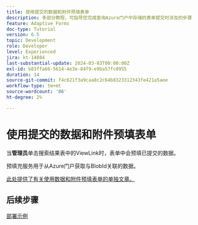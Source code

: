```yaml
---
title: 使用提交的数据和附件预填表单
description: 多部分教程，可指导您完成查询Azure门户中存储的表单提交时涉及的步骤
feature: Adaptive Forms
doc-type: Tutorial
version: 6.5
topic: Development
role: Developer
level: Experienced
jira: kt-14884
last-substantial-update: 2024-03-03T00:00:00Z
exl-id: b83ffa66-5614-4e3e-84f9-e9ba57fc0955
duration: 14
source-git-commit: f4c621f3a9caa8c2c64b8323312343fe421a5aee
workflow-type: tm+mt
source-wordcount: '86'
ht-degree: 2%

---
```


# 使用提交的数据和附件预填表单

当&#x200B;**管理员**&#x200B;单击搜索结果表中的ViewLink时，表单中会预填已提交的数据。

预填充服务用于从Azure门户获取与BlobId关联的数据。

[此处提供了有关使用数据和附件预填表单的单独文章。](https://experienceleague.adobe.com/docs/experience-manager-learn/forms/prefill-form-with-data-attachments/introduction.html)

## 后续步骤

[部署示例](./part5.md)
